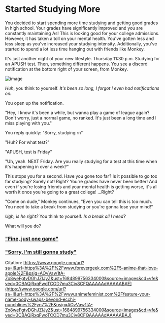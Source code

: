 # Started Studying More

You decided to start spending more time studying and getting good grades in high school. Your grades have significantly improved and you are constantly maintaining As! This is looking good for your college admissions. However, it has taken a toll on your mental health. You've gotten less and less sleep as you've increased your studying intensity. Additionally, you've started to spend a lot less time hanging out with friends like Monkey. 

It's just another night of your new lifestyle. Thursday 11:30 p.m. Studying for an APUSH test. Then, something different happens. You see a discord notification at the bottom right of your screen, from Monkey.

![image](https://github.com/Dubshott/CAT3Book/assets/55414361/addd6955-aceb-4a8b-b99b-66639a0003c3)

_Huh_, you think to yourself. _It's been so long, I forgot I even had notifications on._

You open up the notification.

"Hey, I know it's been a while, but wanna play a game of league again? Don't worry, just a normal game, no ranked. It's just been a long time and I miss playing with you."

You reply quickly: "Sorry, studying rn"

"Huh? For what test?"

"APUSH, test is Friday"

"Uh, yeah. NEXT Friday. Are you really studying for a test at this time when it's happening in over a week?"

This stops you for a second. Have you gone too far? Is it possible to go too far studying? Surely not! Right? You're grades have never been better! And even if you're losing friends and your mental health is getting worse, it's all worth it once you're going to a great college! ...Right?

"Come on dude," Monkey continues, "Even you can tell this is too much. You need to take a break from studying or you're gonna lose your mind!"

_Ugh, is he right?_ You think to yourself. _Is a break all I need?_

What will you do?

### ["Fine, just one game"](/2A1.md)

### ["Sorry, I'm still gonna study"](/2A2.md)



Citation:
[https://www.google.com/url?sa=i&url=https%3A%2F%2Fwww.forevergeek.com%2F5-anime-that-love-apple%2F&psig=AOvVaw1tA-Zx8weFgtvDGhJZIJyZ&ust=1684899756334000&source=images&cd=vfe&ved=0CBAQjRxqFwoTCOD7mu3Civ8CFQAAAAAdAAAAABAE](https://www.google.com/url?sa=i&url=https%3A%2F%2Fwww.animefeminist.com%2Ffeature-your-name-body-swaps-beyond-ecchi-punchlines%2Fyn7%2F&psig=AOvVaw1tA-Zx8weFgtvDGhJZIJyZ&ust=1684899756334000&source=images&cd=vfe&ved=0CBAQjRxqFwoTCOD7mu3Civ8CFQAAAAAdAAAAABAJ)
